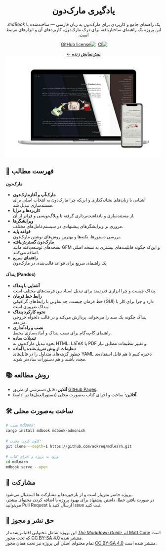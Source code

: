 <div align="center" dir="rtl">

# یادگیری مارک‌دون

یک راهنمای جامع و کاربردی برای مارک‌دون به زبان فارسی — ساخته‌شده با _mdBook_.  
 این پروژه یک راهنمای ساختاریافته برای درک مارک‌دون، کاربردهای آن و ابزارهای مرتبط است.

[![CI](https://img.shields.io/github/actions/workflow/status/ackreq/mdlearn/mdbook.yml?logo=github)][ci]&nbsp;
[![GitHub license](https://img.shields.io/github/license/ackreq/mdlearn?color=goldenrod)][license]&nbsp;

[**پیش‌نمایش زنده** ←][demo]
[![Devices Mockup](src/files/showcase.png)][demo]

</div>

## 📑 فهرست مطالب

#### مارک‌دون

- **مارک‌آپ و آغازمارک‌دون**  
  آشنایی با زبان‌های نشانه‌گذاری و این‌که چرا مارک‌دون به انتخاب اصلی برای مستندسازی تبدیل شد.
- **کاربردها و مزایا**  
  از مستندسازی و یادداشت‌برداری گرفته تا وبلاگ‌نویسی و فراتر از آن.
- **ویرایشگرها**  
  مروری بر ویرایشگرهای پیشنهادی در سیستم‌عامل‌های مختلف.
- **قواعد پایه**  
  بررسی دستورها، نکته‌ها و بهترین روش‌های نوشتن مارک‌دون.
- **مارک‌دون گسترش‌یافته**  
  نسخه‌های توسعه‌یافته مانند GFM و این‌که چگونه قابلیت‌های بیشتری به نسخه اصلی اضافه می‌کنند.
- **راهنمای سریع**  
  یک راهنمای سریع برای قواعد قالب‌بندی در مارک‌دون

#### پنداک (Pandoc)

- **آشنایی با پنداک**  
  پنداک چیست و چرا ابزاری قدرتمند برای تبدیل اسناد بین فرمت‌های مختلف است.
- **رابط خط فرمان**  
  خط فرمان چیست، چه تفاوتی با رابط‌های گرافیکی (GUI) دارد و چرا برای کار با پنداک ضروری است.
- **نحوه کارکرد پنداک**  
  پنداک چگونه یک سند را می‌خواند، پردازش می‌کند و در قالب دلخواه خروجی می‌دهد.
- **نصب و راه‌آندازی**  
  راهنمای گام‌به‌گام برای نصب پنداک و آماده‌سازی محیط.
- **تبدیلات ساده**  
  نحوه تبدیل مارک‌دون به HTML، LaTeX یا PDF و تغییر تنظیمات مطابق نیاز.
- **تنظیمات از پیش تعریف‌شده یا آماده**  
  چطور گزینه‌های متداول را در فایل‌های YAML ذخیره کنیم تا هم قابل استفاده‌ی مجدد باشند و هم دستورات ساده‌تر شوند.

## 📚 روش مطالعه

- **آنلاین:** قابل دسترسی از طریق [GitHub Pages](https://ackreq.github.io/mdlrean).
- **آفلاین:** ساخت و اجرای کتاب به‌صورت محلی (دستورالعمل‌ها در ادامه).

## 🛠️ ساخت به‌صورت محلی

```sh
# نصب mdBook:
cargo install mdbook mdbook-admonish

# کلون کردن مخزن:
git clone --depth=1 https://github.com/ackreq/mdlearn.git

# ورود به پروژه و اجرای کتاب:
cd mdlearn
mdbook serve --open
```

## 🌱 مشارکت

پروژه حاضر متن‌باز است و از بازخوردها و مشارکت‌ ها استقبال می‌شود.  
در صورت یافتن خطا، داشتن پیشنهاد برای بهبود پروژه یا اضافه کردن محتوای بیشتر، می‌توانید Pull Request ارسال کنید یا Issue ثبت کنید.

## 📜 حق نشر و مجوز

این پروژه شامل محتوایی اقتباس‌شده از [_The Markdown Guide_ اثر Matt Cone](https://www.markdownguide.org/) است که تحت مجوز [CC BY-SA 4.0](https://creativecommons.org/licenses/by-sa/4.0/) منتشر شده.  
تمام محتوای اصلی این پروژه نیز تحت همان مجوز [CC BY-SA 4.0](https://creativecommons.org/licenses/by-sa/4.0/) منتشر شده است.

[ci]: https://github.com/ackreq/mdlearn/actions/workflows/mdbook.yml?query=event%3Apush+branch%3Amain
[license]: https://github.com/ackreq/mdlearn/blob/main/LICENSE
[demo]: https://ackreq.github.io/mdlearn
